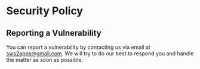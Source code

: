 # Security Policy

## Reporting a Vulnerability

You can report a vulnerability by contacting us via email at sws2apps@gmail.com. We will try to do our best to respond you and handle the matter as soon as possible.
